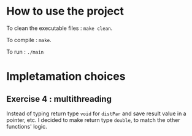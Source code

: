 # How to use the project

To clean the executable files : ```make clean```.

To compile : ```make```.

To run : ```./main```

# Impletamation choices 

## Exercise 4 : multithreading

Instead of typing return type ```void``` for ```distPar``` and save result value in a pointer, etc. I decided to make return type ```double```, to match the other functions' logic.
